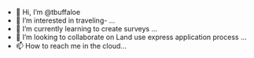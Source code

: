 - 👋 Hi, I’m @tbuffaloe
- 👀 I’m interested in traveling- ...
- 🌱 I’m currently learning to create surveys ...
- 💞️ I’m looking to collaborate on Land use express application process ...
- 📫 How to reach me in the cloud...

<!---
tbuffaloe/tbuffaloe is a ✨ special ✨ repository because its `README.md` (this file) appears on your GitHub profile.
You can click the Preview link to take a look at your changes.
--->
